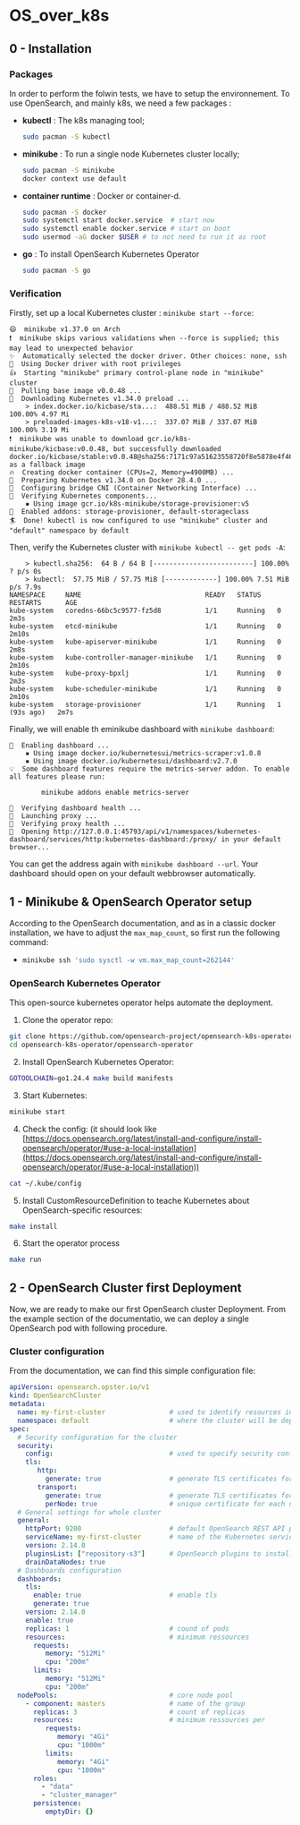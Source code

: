 # OS_over_k8s

## 0 - Installation

### Packages

In order to perform the folwin tests, we have to setup the environnement. To use OpenSearch, and mainly k8s, we need a few packages :
- **kubectl** : The k8s managing tool;
  ```bash
  sudo pacman -S kubectl
  ```

- **minikube** : To run a single node Kubernetes cluster locally;
  ```bash
  sudo pacman -S minikube
  docker context use default
  ```
- **container runtime** : Docker or container-d.
  ```bash
  sudo pacman -S docker
  sudo systemctl start docker.service  # start now
  sudo systemctl enable docker.service # start on boot
  sudo usermod -aG docker $USER # to not need to run it as root
  ```
- **go** : To install OpenSearch Kubernetes Operator
  ```bash
  sudo pacman -S go
  ```

### Verification

Firstly, set up a local Kubernetes cluster : `minikube start --force`:
```text
😄  minikube v1.37.0 on Arch 
❗  minikube skips various validations when --force is supplied; this may lead to unexpected behavior
✨  Automatically selected the docker driver. Other choices: none, ssh
📌  Using Docker driver with root privileges
👍  Starting "minikube" primary control-plane node in "minikube" cluster
🚜  Pulling base image v0.0.48 ...
💾  Downloading Kubernetes v1.34.0 preload ...
    > index.docker.io/kicbase/sta...:  488.51 MiB / 488.52 MiB  100.00% 4.97 Mi
    > preloaded-images-k8s-v18-v1...:  337.07 MiB / 337.07 MiB  100.00% 3.19 Mi
❗  minikube was unable to download gcr.io/k8s-minikube/kicbase:v0.0.48, but successfully downloaded docker.io/kicbase/stable:v0.0.48@sha256:7171c97a51623558720f8e5878e4f4637da093e2f2ed589997bedc6c1549b2b1 as a fallback image
🔥  Creating docker container (CPUs=2, Memory=4900MB) ...
🐳  Preparing Kubernetes v1.34.0 on Docker 28.4.0 ...
🔗  Configuring bridge CNI (Container Networking Interface) ...
🔎  Verifying Kubernetes components...
    ▪ Using image gcr.io/k8s-minikube/storage-provisioner:v5
🌟  Enabled addons: storage-provisioner, default-storageclass
🏄  Done! kubectl is now configured to use "minikube" cluster and "default" namespace by default
```

Then, verify the Kubernetes cluster with `minikube kubectl -- get pods -A`:
```text
    > kubectl.sha256:  64 B / 64 B [-------------------------] 100.00% ? p/s 0s
    > kubectl:  57.75 MiB / 57.75 MiB [-------------] 100.00% 7.51 MiB p/s 7.9s
NAMESPACE     NAME                               READY   STATUS    RESTARTS      AGE
kube-system   coredns-66bc5c9577-fz5d8           1/1     Running   0             2m3s
kube-system   etcd-minikube                      1/1     Running   0             2m10s
kube-system   kube-apiserver-minikube            1/1     Running   0             2m8s
kube-system   kube-controller-manager-minikube   1/1     Running   0             2m10s
kube-system   kube-proxy-bpxlj                   1/1     Running   0             2m3s
kube-system   kube-scheduler-minikube            1/1     Running   0             2m10s
kube-system   storage-provisioner                1/1     Running   1 (93s ago)   2m7s
```

Finally, we will enable th eminikube dashboard with `minikube dashboard`:
```text
🔌  Enabling dashboard ...
    ▪ Using image docker.io/kubernetesui/metrics-scraper:v1.0.8
    ▪ Using image docker.io/kubernetesui/dashboard:v2.7.0
💡  Some dashboard features require the metrics-server addon. To enable all features please run:

        minikube addons enable metrics-server

🤔  Verifying dashboard health ...
🚀  Launching proxy ...
🤔  Verifying proxy health ...
🎉  Opening http://127.0.0.1:45793/api/v1/namespaces/kubernetes-dashboard/services/http:kubernetes-dashboard:/proxy/ in your default browser...
```

You can get the address again with `minikube dashboard --url`. Your dashboard should open on your default webbrowser automatically.


## 1 - Minikube & OpenSearch Operator setup

According to the OpenSearch documentation, and as in a classic docker installation, we have to adjust the `max_map_count`, so first run the following command:
- ```bash
  minikube ssh 'sudo sysctl -w vm.max_map_count=262144'
  ```

### OpenSearch Kubernetes Operator

This open-source kubernetes operator helps automate the deployment.

1. Clone the operator repo:
  ```bash
  git clone https://github.com/opensearch-project/opensearch-k8s-operator
  cd opensearch-k8s-operator/opensearch-operator
  ```
2. Install OpenSearch Kubernetes Operator:
  ```bash
  GOTOOLCHAIN=go1.24.4 make build manifests
  ```
3. Start Kubernetes:
  ```bash
  minikube start
  ```
4. Check the config: (it should look like [https://docs.opensearch.org/latest/install-and-configure/install-opensearch/operator/#use-a-local-installation](https://docs.opensearch.org/latest/install-and-configure/install-opensearch/operator/#use-a-local-installation))
  ```bash
  cat ~/.kube/config
  ```
5. Install CustomResourceDefinition to teache Kubernetes about OpenSearch-specific resources:
  ```bash
  make install
  ```
6. Start the operator process
  ```bash
  make run
  ```

## 2 - OpenSearch Cluster first Deployment

Now, we are ready to make our first OpenSearch cluster Deployment. From the example section of the documentatio, we can deploy a single OpenSearch pod with following procedure.

### Cluster configuration

From the documentation, we can find this simple configuration file:
```yaml
apiVersion: opensearch.opster.io/v1
kind: OpenSearchCluster
metadata:
  name: my-first-cluster                # used to identify resources in Kubernetes
  namespace: default                    # where the cluster will be deployed
spec:
  # Security configuration for the cluster
  security:                             
    config:                             # used to specify security config (TLS certificates, roles, ...)
    tls:
       http:
         generate: true                 # generate TLS certificates for HTTP
       transport:
         generate: true                 # generate TLS certificates for transport
         perNode: true                  # unique certificate for each node
  # General settings for whole cluster
  general:
    httpPort: 9200                      # default OpenSearch REST API port
    serviceName: my-first-cluster       # name of the Kubernetes service
    version: 2.14.0
    pluginsList: ["repository-s3"]      # OpenSearch plugins to install
    drainDataNodes: true
  # Dashboards configuration
  dashboards:
    tls:
      enable: true                      # enable tls
      generate: true
    version: 2.14.0
    enable: true
    replicas: 1                         # cound of pods
    resources:                          # minimum ressources
      requests:
         memory: "512Mi"
         cpu: "200m"
      limits:
         memory: "512Mi"
         cpu: "200m"
  nodePools:                            # core node pool
    - component: masters                # name of the group
      replicas: 3                       # count of replicas
      resources:                        # minimum ressources per 
         requests:
            memory: "4Gi"
            cpu: "1000m"
         limits:
            memory: "4Gi"
            cpu: "1000m"
      roles:
        - "data"
        - "cluster_manager"
      persistence:
         emptyDir: {}

```

